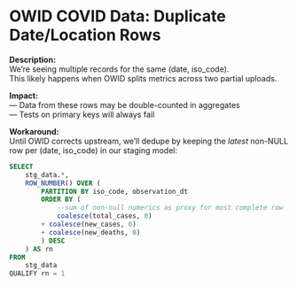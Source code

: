 # OWID COVID Data: Duplicate Date/Location Rows

**Description:**  
We’re seeing multiple records for the same (date, iso_code).  
This likely happens when OWID splits metrics across two partial uploads.

**Impact:**  
—  Data from these rows may be double-counted in aggregates  
—  Tests on primary keys will always fail  

**Workaround:**  
Until OWID corrects upstream, we’ll dedupe by keeping the *latest* non-NULL row per (date, iso_code) in our staging model:

```sql
SELECT
    stg_data.*,
    ROW_NUMBER() OVER (
        PARTITION BY iso_code, observation_dt
        ORDER BY (
            --sum of non-null numerics as proxy for most complete row
            coalesce(total_cases, 0)
        + coalesce(new_cases, 0)
        + coalesce(new_deaths, 0)
        ) DESC
    ) AS rn
FROM
    stg_data
QUALIFY rn = 1
